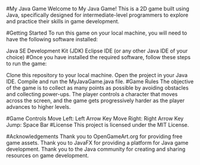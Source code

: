 #My Java Game
Welcome to My Java Game! This is a 2D game built using Java, specifically designed for intermediate-level programmers to explore and practice their skills in game development.

#Getting Started
To run this game on your local machine, you will need to have the following software installed:

Java SE Development Kit (JDK)
Eclipse IDE (or any other Java IDE of your choice)
#Once you have installed the required software, follow these steps to run the game:

Clone this repository to your local machine.
Open the project in your Java IDE.
Compile and run the MyJavaGame.java file.
#Game Rules
The objective of the game is to collect as many points as possible by avoiding obstacles and collecting power-ups. The player controls a character that moves across the screen, and the game gets progressively harder as the player advances to higher levels.

#Game Controls
Move Left: Left Arrow Key
Move Right: Right Arrow Key
Jump: Space Bar
#License
This project is licensed under the MIT License.

#Acknowledgements
Thank you to OpenGameArt.org for providing free game assets.
Thank you to JavaFX for providing a platform for Java game development.
Thank you to the Java community for creating and sharing resources on game development.
